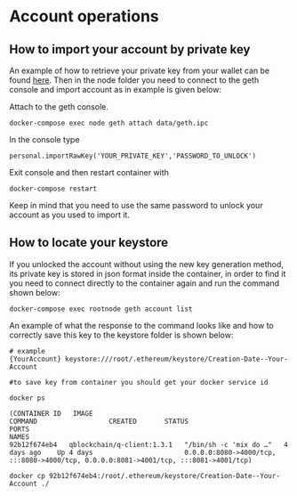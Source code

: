 # Account operations

## How to import your account by private key

An example of how to retrieve your private key from your wallet can be
found [here](https://support.metamask.io/hc/en-us/articles/360015289632-How-to-export-an-account-s-private-key).
Then in the node folder you need to connect to the geth console and import account as in example is given below:

Attach to the geth console.

```
docker-compose exec node geth attach data/geth.ipc
```

In the console type

```
personal.importRawKey('YOUR_PRIVATE_KEY','PASSWORD_TO_UNLOCK')
```

Exit console and then restart container with

```
docker-compose restart
```

Keep in mind that you need to use the same password to unlock your account as you used to import it.

## How to locate your keystore

If you unlocked the account without using the new key generation method, its private key is stored in json format inside
the container, in order to find it you need to connect directly to the container again and run the command shown below:

```
docker-compose exec rootnode geth account list
```

An example of what the response to the command looks like and how to correctly save this key to the keystore folder is
shown below:

```
# example
{YourAccount} keystore:///root/.ethereum/keystore/Creation-Date--Your-Account

#to save key from container you should get your docker service id

docker ps

(CONTAINER ID   IMAGE                                                                           COMMAND                  CREATED       STATUS                          PORTS                                                                                                                                                                               NAMES
92b12f674eb4   qblockchain/q-client:1.3.1   "/bin/sh -c 'mix do …"   4 days ago    Up 4 days                       0.0.0.0:8080->4000/tcp, :::8080->4000/tcp, 0.0.0.0:8081->4001/tcp, :::8081->4001/tcp)

docker cp 92b12f674eb4:/root/.ethereum/keystore/Creation-Date--Your-Account ./
```